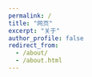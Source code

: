 ```yaml
---
permalink: /
title: "网页"
excerpt: "关于"
author_profile: false
redirect_from: 
  - /about/
  - /about.html
---
```

<!-- <!DOCTYPE html> -->
<html lang="zh-CN">
<head>
    <meta charset="UTF-8">
    <meta name="viewport" content="width=device-width, initial-scale=1.0">
    <title>欢迎来到我的网站</title>
    <style>
        /* 只针对特定链接的按钮样式 */
        a.link-button {
            display: inline-block;
            color: white;
            background-color: #4CAF50;
            text-decoration: none;
            padding: 8px 16px;
            border-radius: 4px;
            transition: all 0.3s ease;
            box-shadow: 0 2px 5px rgba(0,0,0,0.1);
            margin: 5px 0;
            border: none;
            font-weight: normal;
        }
        
        a.link-button:hover {
            background-color: #45a049;
            box-shadow: 0 4px 8px rgba(0,0,0,0.2);
            transform: translateY(-1px);
        }
        .button-grid {
            display: grid;
            grid-template-columns: repeat(auto-fit, minmax(160px, 1fr));
            gap: 18px 24px;
            margin: 30px 0;
            padding: 0;
        }
        .button-grid .link-button {
            display: block;
            text-align: center;
            font-size: 16px;
            font-weight: 500;
            padding: 14px 0;
            background: linear-gradient(90deg, #4CAF50 60%, #45a049 100%);
            color: #fff;
            border-radius: 8px;
            box-shadow: 0 2px 8px rgba(0,0,0,0.08);
            transition: all 0.2s;
            border: none;
            text-decoration: none;
            letter-spacing: 1px;
        }
        .button-grid .link-button:hover {
            background: linear-gradient(90deg, #45a049 60%, #4CAF50 100%);
            box-shadow: 0 4px 16px rgba(0,0,0,0.15);
            transform: translateY(-2px) scale(1.03);
            color: #fff;
        }
        
        /* 保留原有水波纹样式 */
        #ripple-container {
            position: fixed;
            top: 0;
            left: 0;
            width: 100%;
            height: 100%;
            pointer-events: none;
            z-index: 9999;
        }

        .ripple {
            position: absolute;
            border-radius: 50%;
            background-color: rgba(0, 0, 0, 0.1);
            width: 0;
            height: 0;
            transform: translate(-50%, -50%);
            -webkit-animation: rippleEffect 1s ease-out;
            -moz-animation: rippleEffect 1s ease-out;
            -o-animation: rippleEffect 1s ease-out;
            animation: rippleEffect 1s ease-out;
        }

        @-webkit-keyframes rippleEffect {
            to {
                width: 200px;
                height: 200px;
                opacity: 0;
            }
        }

        @-moz-keyframes rippleEffect {
            to {
                width: 200px;
                height: 200px;
                opacity: 0;
            }
        }

        @-o-keyframes rippleEffect {
            to {
                width: 200px;
                height: 200px;
                opacity: 0;
            }
        }

        @keyframes rippleEffect {
            to {
                width: 200px;
                height: 200px;
                opacity: 0;
            }
        }
        
        /* 返回按钮样式 */
        .back-button {
            display: inline-block;
            color: white;
            background-color: #6c757d;
            text-decoration: none;
            padding: 8px 16px;
            border-radius: 4px;
            transition: all 0.3s ease;
            box-shadow: 0 2px 5px rgba(0,0,0,0.1);
            margin: 20px 0;
            border: none;
            font-weight: normal;
        }
        
        .back-button:hover {
            background-color: #5a6268;
            box-shadow: 0 4px 8px rgba(0,0,0,0.2);
            transform: translateY(-1px);
        }
    </style>
</head>
<body>
    <div id="ripple-container"></div>
    <h1>欢迎来到我的网站</h1>
    <hr>
    <div class="button-grid">
        <a href="/chat_bot.html" class="link-button">大模型对话</a>
        <a href="/travel_map.html" class="link-button">旅行足迹</a>
        <a href="/multi_translator.html" class="link-button">多语言翻译</a>
        <a href="/course_recorder.html" class="link-button">进度记录</a>
        <a href="/game_plane.html" class="link-button">飞机大战</a>
        <a href="/db_viewer.html" class="link-button">数据库解析</a>
        <a href="/text_processor.html" class="link-button">文本加密</a>
        <a href="/enc_reader.html" class="link-button">文本解密</a>
        <a href="/receipt_scanner.html" class="link-button">票据识别</a>
        <a href="/paper_retrieval.html" class="link-button">论文搜索</a>
        <a href="/hot_trends.html" class="link-button">每日热榜</a>
        <a href="/wish_analyzer.html" class="link-button">抽卡分析</a>
    </div>
    <hr>
    <p>强调一下<strong>几个单词</strong></p>
    <blockquote>引用内容</blockquote>
    <p>分割线</p>
    <hr>
    <script>
        document.addEventListener('DOMContentLoaded', function() {
            const rippleContainer = document.getElementById('ripple-container');

            function createRipple(event) {
                const ripple = document.createElement('div');
                ripple.classList.add('ripple');

                const x = event.clientX;
                const y = event.clientY;
                ripple.style.left = `${x}px`;
                ripple.style.top = `${y}px`;

                rippleContainer.appendChild(ripple);

                ripple.addEventListener('animationend', () => {
                    ripple.remove();
                });
            }

            document.addEventListener('click', createRipple);

            document.addEventListener('touchstart', (event) => {
                const touch = event.touches[0];
                createRipple(touch);
            }, { passive: true });
        });
    </script>
</body>
</html>

